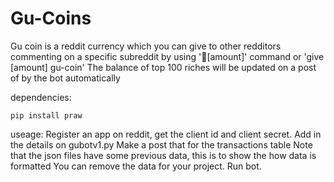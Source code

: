 # Gu-Coins

Gu coin is a reddit currency which you can give to other redditors commenting on a specific subreddit by using '💩[amount]' command or  'give [amount] gu-coin'
The balance of top 100 riches will be updated on a post of by the bot automatically

dependencies:

 ```
 pip install praw
 ```
 
 useage:
 Register an app on reddit, get the client id and client secret. Add in the details on gubotv1.py
 Make a post that for the transactions table
 Note that the json files have some previous data, this is to show the how data is formatted
 You can remove the data for your project.
 Run bot.
